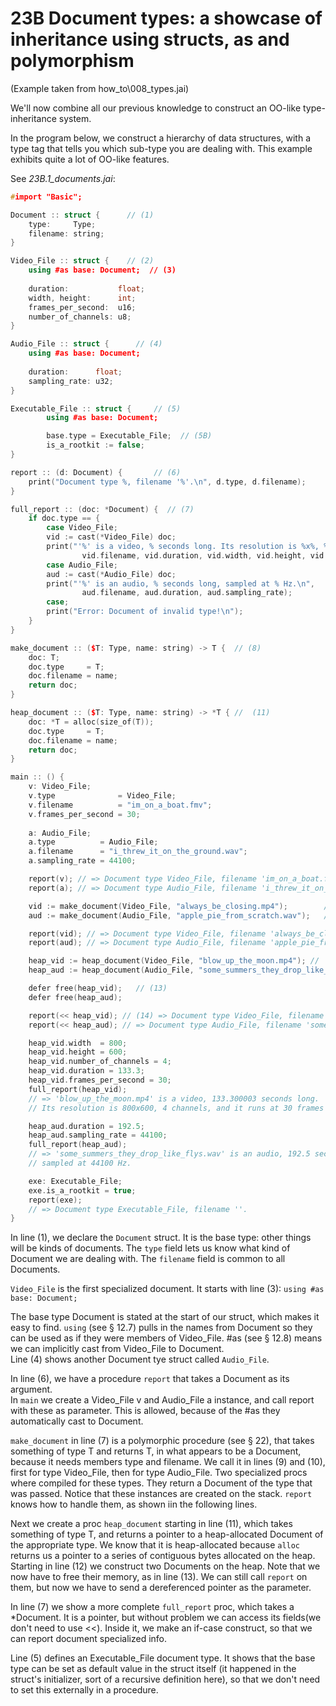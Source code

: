 # 23B Document types: a showcase of inheritance using structs, as and polymorphism
(Example taken from how_to\008_types.jai)

We'll now combine all our previous knowledge to construct an OO-like type-inheritance system.

In the program below, we construct a hierarchy of data structures,
with a type tag that tells you which sub-type you are dealing with.
This example exhibits quite a lot of OO-like features.

See *23B.1_documents.jai*:
```c++
#import "Basic";

Document :: struct {      // (1)
    type:     Type;       
    filename: string;    
}

Video_File :: struct {    // (2)
    using #as base: Document;  // (3)
    
    duration:           float;
    width, height:      int;
    frames_per_second:  u16;
    number_of_channels: u8;
}

Audio_File :: struct {      // (4)
    using #as base: Document;  
    
    duration:      float;
    sampling_rate: u32;
}

Executable_File :: struct {     // (5)
        using #as base: Document;

        base.type = Executable_File;  // (5B)
        is_a_rootkit := false;
}

report :: (d: Document) {       // (6)
    print("Document type %, filename '%'.\n", d.type, d.filename);
}

full_report :: (doc: *Document) {  // (7)
    if doc.type == {
        case Video_File;
        vid := cast(*Video_File) doc;
        print("'%' is a video, % seconds long. Its resolution is %x%, % channels, and it runs at % frames per second.\n",
                vid.filename, vid.duration, vid.width, vid.height, vid.number_of_channels, vid.frames_per_second);
        case Audio_File;
        aud := cast(*Audio_File) doc;
        print("'%' is an audio, % seconds long, sampled at % Hz.\n", 
                aud.filename, aud.duration, aud.sampling_rate);
        case;
        print("Error: Document of invalid type!\n");
    }
}

make_document :: ($T: Type, name: string) -> T {  // (8) 
    doc: T;
    doc.type     = T;
    doc.filename = name;
    return doc;
}

heap_document :: ($T: Type, name: string) -> *T { //  (11) 
    doc: *T = alloc(size_of(T));  
    doc.type     = T;
    doc.filename = name;
    return doc;
}

main :: () {
    v: Video_File;
    v.type              = Video_File;
    v.filename          = "im_on_a_boat.fmv";
    v.frames_per_second = 30;
    
    a: Audio_File;
    a.type          = Audio_File;
    a.filename      = "i_threw_it_on_the_ground.wav";
    a.sampling_rate = 44100;

    report(v); // => Document type Video_File, filename 'im_on_a_boat.fmv'.
    report(a); // => Document type Audio_File, filename 'i_threw_it_on_the_ground.wav'.

    vid := make_document(Video_File, "always_be_closing.mp4");        // (9)
    aud := make_document(Audio_File, "apple_pie_from_scratch.wav");   // (10)

    report(vid); // => Document type Video_File, filename 'always_be_closing.mp4'.
    report(aud); // => Document type Audio_File, filename 'apple_pie_from_scratch.wav'.

    heap_vid := heap_document(Video_File, "blow_up_the_moon.mp4"); //  (12)
    heap_aud := heap_document(Audio_File, "some_summers_they_drop_like_flys.wav");

    defer free(heap_vid);   // (13)
    defer free(heap_aud);

    report(<< heap_vid); // (14) => Document type Video_File, filename 'blow_up_the_moon.mp4'.
    report(<< heap_aud); // => Document type Audio_File, filename 'some_summers_they_drop_like_flys.wav'.

    heap_vid.width  = 800;
    heap_vid.height = 600;
    heap_vid.number_of_channels = 4;
    heap_vid.duration = 133.3;
    heap_vid.frames_per_second = 30;
    full_report(heap_vid);
    // => 'blow_up_the_moon.mp4' is a video, 133.300003 seconds long. 
    // Its resolution is 800x600, 4 channels, and it runs at 30 frames per second.

    heap_aud.duration = 192.5;
    heap_aud.sampling_rate = 44100;
    full_report(heap_aud);
    // => 'some_summers_they_drop_like_flys.wav' is an audio, 192.5 seconds long, 
    // sampled at 44100 Hz.

    exe: Executable_File;
    exe.is_a_rootkit = true;
    report(exe); 
    // => Document type Executable_File, filename ''.
}
```

In line (1), we declare the `Document` struct. It is the base type: other things will be kinds of documents. The `type` field lets us know what kind of Document we are dealing with. The `filename` field is common to all Documents.

`Video_File` is the first specialized document. It starts with  line (3):  `using #as base: Document;`  

The base type Document is stated at the start of our struct, which makes it easy to find. `using` (see § 12.7) pulls in the names from Document so they can be used as if they were members of Video_File. #as (see § 12.8) means we can implicitly cast from Video_File to Document.  
Line (4) shows another Document tye struct called `Audio_File`.

In line (6), we have a procedure `report` that takes a Document as its argument.  
In `main` we create a Video_File v and Audio_File a instance, and call report with these as parameter. This is allowed, because of the #as they automatically cast to Document.  

`make_document` in line (7) is a polymorphic procedure (see § 22),
that takes something of type T and returns T, in what appears to be a Document, because it needs members type and filename.
We call it in lines (9) and (10), first for type Video_File, then for type Audio_File. Two specialized procs where compiled for these types. They return a Document of the type that was passed.
Notice that these instances are created on the stack. `report` knows how to handle them, as shown iin the following lines.

Next we create a proc `heap_document` starting in line (11), which takes something of type T, and returns a pointer to a heap-allocated Document of the appropriate type. We know that it is heap-allocated because `alloc` returns us a pointer to a series of contiguous bytes allocated on the heap.
Starting in line (12) we construct two Documents on the heap. Note that we now have to free their memory, as in line (13).
We can still call `report` on them, but now we have to send a dereferenced pointer as the parameter.  

In line (7) we show a more complete `full_report` proc, which takes a *Document. It is a pointer, but without problem we can access its fields(we don't need to use <<). Inside it, we make an if-case construct, so that we can report document specialized info.

Line (5) defines an Executable_File document type. It shows that the base type can be set as default value in the struct itself (it happened in the struct's initializer, sort of a recursive definition here), so that we don't need to set this externally in a procedure. 





